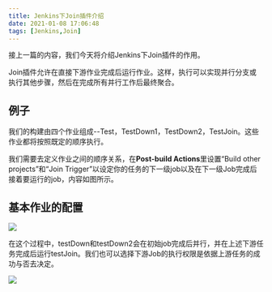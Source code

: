 ```yaml
---
title: Jenkins下Join插件介绍
date: 2021-01-08 17:06:48
tags: [Jenkins,Join]
---
```


接上一篇的内容，我们今天将介绍Jenkins下Join插件的作用。


Join插件允许在直接下游作业完成后运行作业。这样，执行可以实现并行分支或执行其他步骤，然后在完成所有并行工作后最终聚合。

## 例子
我们的构建由四个作业组成--Test，TestDown1，TestDown2，TestJoin。这些作业都将按照既定的顺序执行。

我们需要去定义作业之间的顺序关系，在**Post-build Actions**里设置“Build other projects”和“Join Trigger”以设定你的任务的下一级job以及在下一级Job完成后接着要运行的job，内容如图所示。

## 基本作业的配置
![](jenkins_post_build_actions.png)

在这个过程中，testDown和testDown2会在初始job完成后并行，并在上述下游任务完成后运行testJoin。我们也可以选择下游Job的执行权限是依据上游任务的成功与否去决定。

![](build_other_projects.png)

